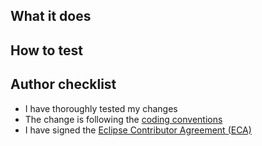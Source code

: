 <!--
Thank you for your Pull Request. Please provide a description and review
the requirements below.

Contributors guide: https://github.com/eclipse-jdt/.github/blob/main/CONTRIBUTING.md

Note: Security vulnerabilities should not be disclosed on GitHub, through a PR or any
other means. TODO: how to report security issues
-->

## What it does
<!-- Include relevant issues and describe how they are addressed. -->

## How to test
<!-- Explain how a reviewer can reproduce a bug, test new functionality or verify performance improvements. -->

## Author checklist

- I have thoroughly tested my changes
- The change is following the [coding conventions](https://wiki.eclipse.org/Platform/How_to_Contribute#Coding_Conventions)
- I have signed the [Eclipse Contributor Agreement (ECA)](https://www.eclipse.org/legal/ECA.php)

